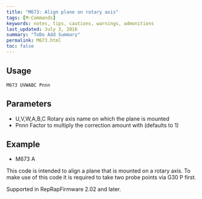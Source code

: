 ```yaml
---
title: "M673: Align plane on rotary axis" 
tags: [M-Commands]
keywords: notes, tips, cautions, warnings, admonitions
last_updated: July 3, 2016
summary: "ToDo Add Summary"
permalink: M673.html
toc: false
---
```



## Usage ##
```
M673 UVWABC Pnnn
```

## Parameters ##

+ U,V,W,A,B,C Rotary axis name on which the plane is mounted
+ Pnnn Factor to multiply the correction amount with (defaults to 1)

## Example ##

+ M673 A

This code is intended to align a plane that is mounted on a rotary axis. To make use of this code it is required to take two probe points via G30 P first.

Supported in RepRapFirmware 2.02 and later.